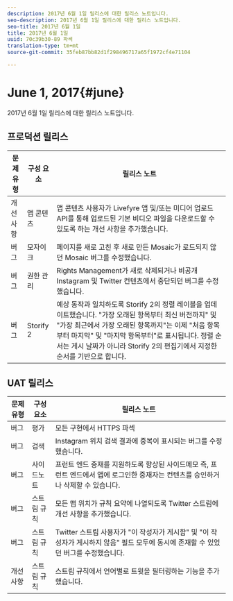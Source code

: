 ```yaml
---
description: 2017년 6월 1일 릴리스에 대한 릴리스 노트입니다.
seo-description: 2017년 6월 1일 릴리스에 대한 릴리스 노트입니다.
seo-title: 2017년 6월 1일
title: 2017년 6월 1일
uuid: 70c39b30-89 파섹
translation-type: tm+mt
source-git-commit: 35feb87bb82d1f298496717a65f1972cf4e71104

---
```



# June 1, 2017{#june}

2017년 6월 1일 릴리스에 대한 릴리스 노트입니다.

## 프로덕션 릴리스

| **문제 유형** | **구성 요소** | **릴리스 노트** |
|---|---|---|
| 개선 사항 | 앱 콘텐츠 | 앱 콘텐츠 사용자가 Livefyre 앱 및/또는 미디어 업로드 API를 통해 업로드된 기본 비디오 파일을 다운로드할 수 있도록 하는 개선 사항을 추가했습니다. |
| 버그 | 모자이크 | 페이지를 새로 고친 후 새로 만든 Mosaic가 로드되지 않던 Mosaic 버그를 수정했습니다. |
| 버그 | 권한 관리 | Rights Management가 새로 삭제되거나 비공개 Instagram 및 Twitter 컨텐츠에서 중단되던 버그를 수정했습니다. |
| 버그 | Storify 2 | 예상 동작과 일치하도록 Storify 2의 정렬 레이블을 업데이트했습니다. "가장 오래된 항목부터 최신 버전까지" 및 "가장 최근에서 가장 오래된 항목까지"는 이제 "처음 항목부터 마지막" 및 "마지막 항목부터"로 표시됩니다. 정렬 순서는 게시 날짜가 아니라 Storify 2의 편집기에서 지정한 순서를 기반으로 합니다. |

## UAT 릴리스

| **문제 유형** | **구성 요소** | **릴리스 노트** |
|---|---|---|
| 버그 | 평가 | 모든 구현에서 HTTPS 파섹 |
| 버그 | 검색 | Instagram 위치 검색 결과에 중복이 표시되는 버그를 수정했습니다. |
| 버그 | 사이드노트 | 프런트 엔드 중재를 지원하도록 향상된 사이드메모 즉, 프런트 엔드에서 앱에 로그인한 중재자는 컨텐츠를 승인하거나 삭제할 수 있습니다. |
| 버그 | 스트림 규칙 | 모든 맵 위치가 규칙 요약에 나열되도록 Twitter 스트림에 개선 사항을 추가했습니다. |
| 버그 | 스트림 규칙 | Twitter 스트림 사용자가 "이 작성자가 게시함" 및 "이 작성자가 게시하지 않음" 필드 모두에 동시에 존재할 수 있었던 버그를 수정했습니다. |
| 개선 사항 | 스트림 규칙 | 스트림 규칙에서 언어별로 트윗을 필터링하는 기능을 추가했습니다. |

